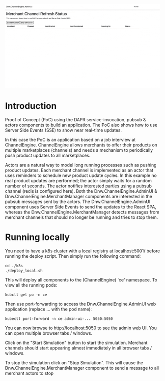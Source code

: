 ![](demo.gif)

# Introduction

Proof of Concept (PoC) using the DAPR service-invocation, pubsub & actors components to build an application. The PoC also shows how to use Server Side Events (SSE) to show near real-time updates.

In this case the PoC is an application based on a job interview at ChannelEngine. ChannelEngine allows merchants to offer their products on multiple marketplaces (channels) and needs a mechanism to periodically push product updates to all marketplaces.

Actors are a natural way to model long running processes such as pushing product updates. Each merchant channel is implemented as an actor that uses reminders to schedule new product update cycles. In this example no real product updates are performed; the actor simply waits for a random number of seconds. The actor notifies interested parties using a pubsub channel (redis is configured here). Both the Dnw.ChannelEngine.AdminUI & Dnw.ChannelEngine.MerchantManager components are interested in the pubsub messages sent by the actors. The Dnw.ChannelEngine.AdminUI component uses Server Side Events to send the updates to the React SPA, whereas the Dnw.ChannelEngine.MerchantManager detects messages from merchant channels that should no longer be running and tries to stop them.

# Running locally

You need to have a k8s cluster with a local registry at localhost:5001/ before running the deploy script. Then simply run the following command:

```shell
cd ./k8s
./deploy_local.sh
```

This will deploy all components to the (ChannelEngine) 'ce' namespace. To view all the running pods:

```shell
kubctl get po -n ce
```

Then use port-forwarding to access the Dnw.ChannelEngine.AdminUI web application (replace ... with the pod name):

```shell
kubectl port-forward -n ce admin-ui-... 5050:5050
```

You can now browse to http://localhost:5050 to see the admin web UI. You can open multiple browser tabs / windows.

Click on the "Start Simulation" button to start the simulation. Merchant channels should start appearing almost immediately in all browser tabs / windows.

To stop the simulation click on "Stop Simulation". This will cause the Dnw.ChannelEngine.MerchantManager component to send a message to all merchant actors to stop 

